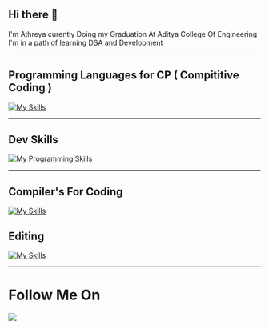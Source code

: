 ## Hi there 👋
I'm Athreya curently Doing my Graduation At Aditya College Of Engineering
<br/>
I'm in a path of learning DSA and Development
<hr/>

## Programming Languages for CP ( Compititive Coding )

[![My Skills](https://skillicons.dev/icons?i=c,cpp,py,java&theme=dark)](https://skillicons.dev)

<hr/>

## Dev Skills

[![My Programming Skills](https://skillicons.dev/icons?i=html,css,js,git,github,bootstrap,mongodb,mysql,nodejs,react,npm&theme=dark)](https://skillicons.dev)

<hr/>

## Compiler's For Coding

[![My Skills](https://skillicons.dev/icons?i=vscode,idea,pycharm,sublime&theme=dark)](https://skillicons.dev)

## Editing 

[![My Skills](https://skillicons.dev/icons?i=ps,pr&theme=dark)](https://skillicons.dev)

<hr/>

<h1>Follow Me On </h1>
<a href="https://www.linkedin.com/in/athreya-akondi-/">
  <img src="https://skillicons.dev/icons?i=linkedin"/>
</a>
